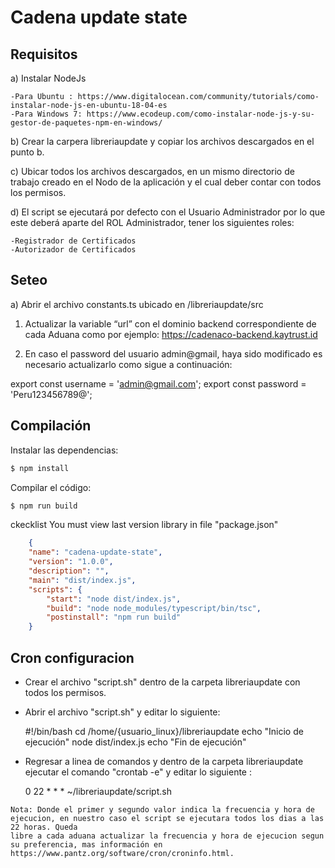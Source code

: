 # Cadena update state

## Requisitos

a)	Instalar NodeJs 

	-Para Ubuntu : https://www.digitalocean.com/community/tutorials/como-instalar-node-js-en-ubuntu-18-04-es
	-Para Windows 7: https://www.ecodeup.com/como-instalar-node-js-y-su-gestor-de-paquetes-npm-en-windows/

b)      Crear la carpera libreriaupdate y copiar los archivos descargados en el punto b.

c)	Ubicar todos los archivos descargados, en un mismo directorio de trabajo creado en el Nodo de la aplicación y el cual deber contar con todos los permisos.

d)	El script se ejecutará por defecto con el Usuario Administrador por lo que este deberá aparte del ROL Administrador, tener los siguientes roles:

	-Registrador de Certificados
	-Autorizador de Certificados


## Seteo


a) Abrir el archivo constants.ts ubicado en /libreriaupdate/src 
  1) Actualizar la variable “url” con el dominio backend correspondiente de cada Aduana como por ejemplo:
	https://cadenaco-backend.kaytrust.id
	
  2) En caso el password del usuario admin@gmail, haya sido modificado es necesario actualizarlo como sigue a continuación:  

  export const username = 'admin@gmail.com';
  export const password = 'Peru123456789@';
	


## Compilación

Instalar las dependencias:
```bash
$ npm install
```

Compilar el código:
```bash
$ npm run build
```

ckecklist
You must view last version library in file "package.json"
```json
    {
    "name": "cadena-update-state",
    "version": "1.0.0",
    "description": "",
    "main": "dist/index.js",
    "scripts": {
        "start": "node dist/index.js",
        "build": "node node_modules/typescript/bin/tsc",
        "postinstall": "npm run build"
    }
```

## Cron configuracion

  - Crear el archivo "script.sh" dentro de la carpeta libreriaupdate con todos los permisos.
  - Abrir el archivo "script.sh" y editar lo siguiente:
  
    #!/bin/bash
	cd /home/{usuario_linux}/libreriaupdate
	echo "Inicio de ejecución"
	node dist/index.js
	echo "Fin de ejecución"

   - Regresar a linea de comandos y dentro de la carpeta libreriaupdate ejecutar el comando "crontab -e" y editar lo siguiente :

     0 22 * * * ~/libreriaupdate/script.sh

    Nota: Donde el primer y segundo valor indica la frecuencia y hora de ejecucion, en nuestro caso el script se ejecutara todos los dias a las 22 horas. Queda
	libre a cada aduana actualizar la frecuencia y hora de ejecucion segun su preferencia, mas información en https://www.pantz.org/software/cron/croninfo.html.





